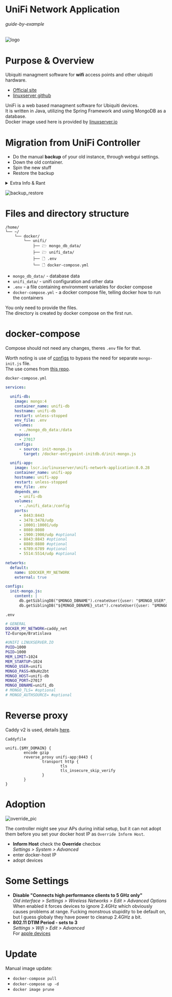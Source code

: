 # UniFi Network Application

###### guide-by-example

![logo](https://i.imgur.com/tAEVBnp.png)

# Purpose & Overview

Ubiquiti managment software for **wifi** access points and other ubiquiti hardware.<br>

* [Official site](https://www.ui.com/software/)
* [linuxserver github](https://github.com/linuxserver/docker-unifi-network-application)

UniFi is a web based managment software for Ubiquiti devices.</br>
It is written in Java, utilizing the Spring Framework
and using MongoDB as a database.<br>
Docker image used here is provided by
[linuxserver.io](https://www.linuxserver.io/)

# Migration from UniFi Controller

* Do the manual **backup** of your old instance, through webgui settings.
* Down the old container.
* Spin the new stuff
* Restore the backup

<details>
<summary>Extra Info & Rant</summary>
<br>

Previously called [UniFi Controller](https://github.com/linuxserver/docker-unifi-controller)

Ubiquiti morons decided to change the name to UniFi Network Application.
Then also tried to go for name UniFi Network Server with a claim that its for 
selfhosted version. In docs and even in downloads they mostly use the `application`.<br>
Though love that inside the webgui version its just `Network 8.0.28`

With this name change, linuxserver.io also changed the deployment so that
mongo database is now a separate container.<br>
Would not be a big issue, if mongo would not [suck big time](https://github.com/docker-library/mongo/issues/174)
at initiating databases in new deployments, making it unnecessary complicated.
Or if linuxserver.io could make a decision and write
[cleaner instructions](https://github.com/linuxserver/docker-unifi-network-application/issues/13)
instead of trying to teach to fish.<br>
Also linuxserver.io official stance is to use older version of mongo v3.6 - v4.4<br>
Reports are that raspberry pi 4 users need to go for that v3.6

Big help to get this going cleanly was [this repo](https://github.com/GiuseppeGalilei/Ubiquiti-Tips-and-Tricks),
from [this](https://www.reddit.com/r/Ubiquiti/comments/18stenb/unifi_network_application_easy_docker_deployment/)
reddit post.<br>
First time Ive seen `configs` used in compose this way, saved a bother of doing
a separate mounting of `mongo-init.js`, that for some reason did not work for me.
Here it is improved a bit by using variables, so stuff can be set just in `.env`

</details>

![backup_restore](https://i.imgur.com/WYleMWj.png)

# Files and directory structure

```
/home/
└── ~/
    └── docker/
        └── unifi/
            ├── 🗁 mongo_db_data/
            ├── 🗁 unifi_data/
            ├── 🗋 .env
            └── 🗋 docker-compose.yml
```

* `mongo_db_data/` - database data 
* `unifi_data/` - unifi configuration and other data
* `.env` - a file containing environment variables for docker compose
* `docker-compose.yml` - a docker compose file, telling docker
  how to run the containers

You only need to provide the files.</br>
The directory is created by docker compose on the first run.

# docker-compose

Compose should not need any changes, theres `.env` file for that.

Worth noting is use of [configs](https://docs.docker.com/compose/compose-file/08-configs/)
to bypass the need for separate `mongo-init.js` file.<br>
The use comes from [this repo](https://github.com/GiuseppeGalilei/Ubiquiti-Tips-and-Tricks).

`docker-compose.yml`
```yml
services:

  unifi-db:
    image: mongo:4
    container_name: unifi-db
    hostname: unifi-db
    restart: unless-stopped
    env_file: .env
    volumes:
      - ./mongo_db_data:/data
    expose:
      - 27017
    configs:
      - source: init-mongo.js
        target: /docker-entrypoint-initdb.d/init-mongo.js

  unifi-app:
    image: lscr.io/linuxserver/unifi-network-application:8.0.28
    container_name: unifi-app
    hostname: unifi-app
    restart: unless-stopped
    env_file: .env
    depends_on:
      - unifi-db
    volumes:
      - ./unifi_data:/config
    ports:
      - 8443:8443
      - 3478:3478/udp
      - 10001:10001/udp
      - 8080:8080
      - 1900:1900/udp #optional
      - 8843:8843 #optional
      - 8880:8880 #optional
      - 6789:6789 #optional
      - 5514:5514/udp #optional

networks:
  default:
    name: $DOCKER_MY_NETWORK
    external: true

configs:
  init-mongo.js:
    content: |
      db.getSiblingDB("$MONGO_DBNAME").createUser({user: "$MONGO_USER", pwd: "$MONGO_PASS", roles: [{role: "readWrite", db: "$MONGO_DBNAME"}]});
      db.getSiblingDB("${MONGO_DBNAME}_stat").createUser({user: "$MONGO_USER", pwd: "$MONGO_PASS", roles: [{role: "readWrite", db: "${MONGO_DBNAME}_stat"}]});
```

`.env`
```bash
# GENERAL
DOCKER_MY_NETWORK=caddy_net
TZ=Europe/Bratislava

#UNIFI LINUXSERVER.IO
PUID=1000
PGID=1000
MEM_LIMIT=1024
MEM_STARTUP=1024
MONGO_USER=unifi
MONGO_PASS=N9uHz2bt
MONGO_HOST=unifi-db
MONGO_PORT=27017
MONGO_DBNAME=unifi_db
# MONGO_TLS= #optional
# MONGO_AUTHSOURCE= #optional
```

# Reverse proxy

Caddy v2 is used, details
[here](https://github.com/DoTheEvo/selfhosted-apps-docker/tree/master/caddy_v2).</br>

`Caddyfile`
```
unifi.{$MY_DOMAIN} {
        encode gzip
        reverse_proxy unifi-app:8443 {
                transport http {
                        tls
                        tls_insecure_skip_verify
                }
        }
}
```

# Adoption

![override_pic](https://i.imgur.com/VyCqaCp.png)

The controller might see your APs during initial setup,
but it can not adopt them before you set your docker host IP
as `Override Inform Host`.

* **Inform Host** check the **Override** checbox<br>
  *Settings > System > Advanced*<br>
* enter docker-host IP
* adopt devices

# Some Settings

* **Disable "Connects high performance clients to 5 GHz only"**<br>
  *Old interface > Settings > Wireless Networks > Edit > Advanced Options*<br>
  When enabled it forces devices to ignore 2.4GHz which obviously causes problems at range. 
  Fucking monstrous stupidity to be default on,
  but I guess globaly they have power to cleanup 2.4GHz a bit.
* **802.11 DTIM Period - sets to 3**<br>
  *Settings > Wifi > Edit > Advanced*<br>
  For [apple devices](https://www.sniffwifi.com/2016/05/go-to-sleep-go-to-sleep-go-to-sleep.html)<br>

# Update

Manual image update:

- `docker-compose pull`</br>
- `docker-compose up -d`</br>
- `docker image prune`

